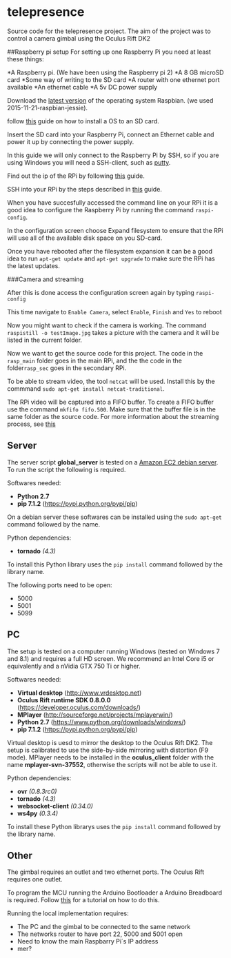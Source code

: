 # telepresence
Source code for the telepresence project. The aim of the project was to control a camera gimbal using the Oculus Rift DK2 

##Raspberry pi setup
For setting up one Raspberry Pi you need at least these things:

*A Raspberry pi. (We have been using the Raspberry pi 2)
*A 8 GB microSD card 
*Some way of writing to the SD card
*A router with one ethernet port available
*An ethernet cable
*A 5v DC power supply

Download the [latest version]( http://downloads.raspberrypi.org/raspbian_latest) of the operating system Raspbian. (we used 2015-11-21-raspbian-jessie).

follow [this](https://www.raspberrypi.org/documentation/installation/installing-images/) guide on how to install a OS to an SD card.

Insert the SD card into your Raspberry Pi, connect an Ethernet cable and power it up by connecting the power supply.

In this guide we will only connect to the Raspberry Pi by SSH, so if you are using Windows you will need a SSH-client, such as [putty](http://www.chiark.greenend.org.uk/~sgtatham/putty/download.html).

Find out the ip of the RPi by following [this](https://www.raspberrypi.org/documentation/troubleshooting/hardware/networking/ip-address.md) guide. 

SSH into your RPi by the steps described in [this](https://www.raspberrypi.org/documentation/remote-access/ssh/README.md) guide.

When you have succesfully accessed the command line on your RPi it is a good idea to configure the Raspberry Pi by running the command `raspi-config`.

In the configuration screen choose Expand filesystem to ensure that the RPi will use all of the available disk space on you SD-card.

Once you have rebooted after the filesystem expansion it can be a good idea to run `apt-get update` and `apt-get upgrade` to make sure the RPi has the latest updates.

###Camera and streaming

After this is done access the configuration screen again by typing `raspi-config` 

This time navigate to `Enable Camera`, select `Enable`, `Finish` and `Yes` to reboot

Now you might want to check if the camera is working. The command ` raspistill -o testImage.jpg` takes a picture with the camera and it will be listed in the current folder. 

Now we want to get the source code for this project. The code in the `rasp_main` folder goes in the main RPi, and the the code in the folder`rasp_sec` goes in the secondary RPi. 

To be able to stream video, the tool `netcat` will be used. Install this by the commmand `sudo apt-get install netcat-traditional`. 

The RPi video will be captured into a FIFO buffer. To create a FIFO buffer use the command `mkfifo fifo.500`. Make sure that the buffer file is in the same folder as the source code. For more information about the streaming process, see [this](http://zacharybears.com/low-latency-raspberry-pi-video-streaming/)





## Server
The server script **global_server** is tested on a [Amazon EC2 debian server](https://aws.amazon.com/ec2). To run the script the following is required.

Softwares needed:

* **Python 2.7**
* **pip 7.1.2** (https://pypi.python.org/pypi/pip)

On a debian server these softwares can be installed using the `sudo apt-get` command followed by the name.

Python dependencies:

* **tornado** *(4.3)*

To install this Python library uses the `pip install` command followed by the library name.

The following ports need to be open:

* 5000
* 5001
* 5099 

## PC

The setup is tested on a computer running Windows (tested on Windows 7 and 8.1) and requires a full HD screen. We recommend an Intel Core i5 or equivalently and a nVidia GTX 750 Ti or higher.

Softwares needed:

* **Virtual desktop** (http://www.vrdesktop.net)
* **Oculus Rift runtime SDK 0.8.0.0** (https://developer.oculus.com/downloads/)
* **MPlayer** (http://sourceforge.net/projects/mplayerwin/)
* **Python 2.7** (https://www.python.org/downloads/windows/)
* **pip 7.1.2** (https://pypi.python.org/pypi/pip)

Virtual desktop is uesd to mirror the desktop to the Oculus Rift DK2. The setup is calibrated to use the side-by-side mirroring with distortion (F9 mode).
MPlayer needs to be installed in the **oculus_client** folder with the name **mplayer-svn-37552**, otherwise the scripts will not be able to use it.

Python dependencies:

* **ovr** *(0.8.3rc0)*
* **tornado** *(4.3)*
* **websocket-client** *(0.34.0)*
* **ws4py** *(0.3.4)*

To install these Python librarys uses the `pip install` command followed by the library name.

## Other
The gimbal requires an outlet and two ethernet ports. The Oculus Rift requires one outlet.

To program the MCU running the Arduino Bootloader a Arduino Breadboard is required. Follow [this](https://www.arduino.cc/en/Tutorial/ArduinoToBreadboard) for a tutorial on how to do this.

Running the local implementation requires:

* The PC and the gimbal to be connected to the same network
* The networks router to have port 22, 5000 and 5001 open
* Need to know the main Raspbarry Pi´s IP address
* mer? 
